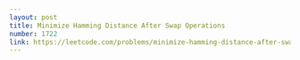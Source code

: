 ```yaml
---
layout: post
title: Minimize Hamming Distance After Swap Operations
number: 1722
link: https://leetcode.com/problems/minimize-hamming-distance-after-swap-operations
---
```

